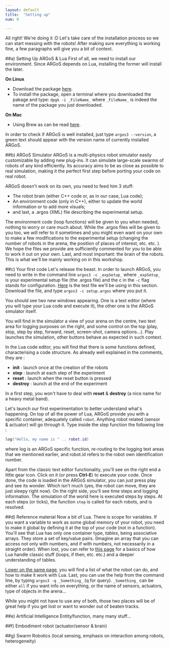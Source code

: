 ```yaml
---
layout: default
title:  "Setting up"
num: 0

---
```


All right! We're doing it :D Let's take care of the installation process so we can start messing with the robots! After making sure everything is working fine, a few paragraphs will give you a bit of context.

##a) Setting Up ARGoS & Lua
First of all, we need to install our environment. Since ARGoS depends on Lua, installing the former will install the later.

**On Linux**

* Download the package [here](http://bohr.ulb.ac.be/~pincy/argos/core.php).
* To install the package, open a terminal where you downloaded the pakage and type: `dpgk -i _FileName_` where `_FileName_` is indeed the name of the package you just downloaded.

**On Mac**

* Using Brew as can be read [here](http://bohr.ulb.ac.be/~pincy/argos/core.php).

In order to check if ARGoS is well installed, just type `argos3 --version`, a green text should appear with the version name of currently installed ARGoS.

##b) ARGoS Simulator
ARGoS is a multi-physics robot simulator easily customizable by adding new plug-ins. It can simulate large-scale swarms of robots of any kind efficiently. Its accuracy aims to be as close as possible to real simulation, making it the perfect first step before porting your code on real robot.

ARGoS doesn't work on its own, you need to feed him 3 stuff:

* The robot brain (either C++ code or, as in our case, Lua code);
* An environment code (only in C++), either to update the world information or to add more visuals; 
* and last, a .argos (XML) file describing the experimental setup.

The environment code (loop functions) will be given to you when needed, nothing to worry or care much about. While the .argos files will be given to you too, we will refer to it sometimes and you might even want on your own to make a few modifications to the experimental setup (changing the number of robots in the arena, the position of places of interest, etc. etc. ). We hope the files we provide are sufficiently commented for you to be able to work it out on your own. Last, and most important: the brain of the robots. This is what we'll be mainly working on in this workshop.


##c) Your first code
Let's release the beast. In order to launch ARGoS, you need to write in the command line `argos3 -c _expSetup_` where `_expSetup_` is your experimental setup file (the .argos file) and the c in the `-c` flag stands for configuration. [Here]() is the test file we'll be using in this section. Download the file, and type `argos3 -c setup.argos` where you put it.

You should see two new windows appearing. One is a text editor (where you will type your Lua code and execute it), the other one is the ARGoS simulator itself.

You will find in the simulator a view of your arena on the centre, two text area for logging purposes on the right, and some control on the top (play, stop, step by step, forward, reset, screen-shot, camera options...). Play launches the simulation, other buttons behave as expected in such context.

In the Lua code editor, you will find that there is some functions defined, characterising a code structure. As already well explained in the comments, they are :
* **init** : launch once at the creation of the robots
* **step** : launch at each step of the experiment
* **reset** : launch when the reset button is pressed
* **destroy** : launch at the end of the experiment

In a first step, you won't have to deal with **reset** & **destroy** (a nice name for a heavy metal band).

Let's launch our first experimentation to better understand what's happening. On top of all the power of Lua, ARGoS provide you with a specific container, adequately called `robot`. Anything robot related (sensor & actuator) will go through it. Type inside the step function the following line :

```Lua
log("Hello, my name is " .. robot.id)
```

where log is an ARGoS specific function, re-routing to the logging text areas that we mentioned earlier, and robot.id refers to the robot own identification number.

Apart from the classic text editor functionality, you'll see on the right end a little gear icon. Click on it (or press **Ctrl-E**) to execute your code. Once done, the code is loaded in the ARGoS simulator, you can just press play and see its wonder. Which isn't much (yes, the robot can move, they are just sleepy right now). On the right side, you'll see time steps and logging information. The simulation of the world here is executed steps by steps. At each steps (or ticks), the function `step` is called for each robots, and is resolved.

##d) Reference material
Now a bit of Lua. There is scope for variables. If you want a variable to work as some global memory of your robot, you need to make it global by defining it at the top of your code (not in a function). You'll see that Lua has only one container type, *tables*, being associative arrays. They store a set of key/value pairs. (Imagine an array that you can access not only with numbers, and if with numbers, not necessarily in a straight order). When lost, you can refer to [this page](http://iridia.ulb.ac.be/~cpinciroli/extra/h-414/#programming_robots_lua) for a basics of how Lua handle classic stuff (loops, if then, etc. etc.) and a deeper understanding of tables.

[Lower on the same page](http://iridia.ulb.ac.be/~cpinciroli/extra/h-414/#programming_robots_robot), you will find a list of what the robot can do, and how to make it work with Lua. Last, you can use the help from the command line, by typing `argos3 -q _Something_` (q for query). `_Something_` can be either `all` if you want info on everything, or the name of sensors, actuators, type of objects in the arena...

While you might not have to use any of both, those two places will be of great help if you get lost or want to wonder out of beaten tracks.


##e) Artificial Intelligence
Entity/function, many many stuff...


##f) Embodiment
robot (actuator/sensor & brain)


##g) Swarm Robotics
(local sensing, emphasis on interaction among robots, heterogeneity)
